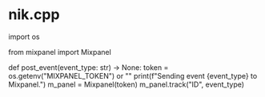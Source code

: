 # nik.cpp
import os

from mixpanel import Mixpanel


def post_event(event_type: str) -> None:
    token = os.getenv("MIXPANEL_TOKEN") or ""
    print(f"Sending event {event_type} to Mixpanel.")
    m_panel = Mixpanel(token)
    m_panel.track("ID", event_type)
